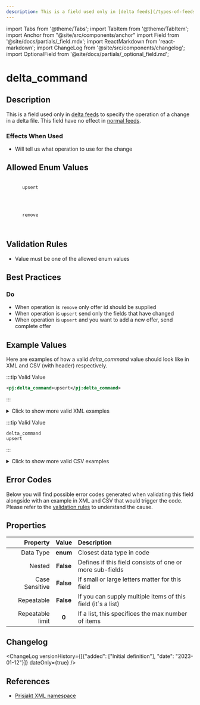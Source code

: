 ```yaml
---
description: This is a field used only in [delta feeds](/types-of-feeds/pull/delta-feeds) to specify the operation of a change in a delta file. This field have no effect in [normal feeds](/types-of-feeds/pull/feed).
---
```


import Tabs from '@theme/Tabs';
import TabItem from '@theme/TabItem';
import Anchor from "@site/src/components/anchor"
import Field from '@site/docs/partials/_field.mdx';
import ReactMarkdown from 'react-markdown';
import ChangeLog from '@site/src/components/changelog';
import OptionalField from '@site/docs/partials/_optional_field.md';

# delta_command

<OptionalField/>

## Description

This is a field used only in [delta feeds](/types-of-feeds/pull/delta-feeds) to specify the operation of a change in a delta file. This field have no effect in [normal feeds](/types-of-feeds/pull/feed).



### Effects When Used

- Will tell us what operation to use for the change







## Allowed Enum Values

<dl>
<dt>
      <pre>
      <code>
      upsert
      </code>
      </pre>
    </dt>
    <dd>
    </dd>
<dt>
      <pre>
      <code>
      remove
      </code>
      </pre>
    </dt>
    <dd>
    </dd>
</dl>


## Validation Rules

- Value must be one of the allowed enum values


## Best Practices


### Do

- When operation is `remove` only offer id should be supplied
- When operation is `upsert` send only the fields that have changed
- When operation is `upsert` and you want to add a new offer, send complete offer





## Example Values

Here are examples of how a valid *delta_command* value  should look like in XML and CSV (with header) respectively.

<Tabs>
  <TabItem value="valid_xml" label="XML" default>

:::tip Valid Value

```xml
<pj:delta_command>upsert</pj:delta_command>
```

:::

<details>
  <summary>Click to show more valid XML examples</summary>
  <div>

```xml
<pj:delta_command>upsert</pj:delta_command>
```

```xml
<pj:delta_command>remove</pj:delta_command>
```


  </div>
</details>

 </TabItem>
  <TabItem value="valid_csv" label="CSV">

:::tip Valid Value

```csv
delta_command
upsert
```

:::

<details>
  <summary>Click to show more valid CSV examples</summary>
  <div>

```csv
delta_command
upsert
```

```csv
delta_command
remove
```


  </div>
</details>

  </TabItem>
</Tabs>

## Error Codes

Below you will find possible error codes generated when validating this field alongside with an example in XML and CSV that would trigger the code. Please refer to the [validation rules](#validation-rules) to understand the cause.

<Tabs>
  <TabItem value="invalid_xml" label="XML" default>


 </TabItem>
  <TabItem value="invalid_csv" label="CSV">


  </TabItem>
</Tabs>

## Properties

|     **Property** |         **Value**          | **Description**                                              |
|-----------------:|:--------------------------:|:-------------------------------------------------------------|
|        Data Type |    **enum**     | Closest data type in code                                    |
|           Nested |      **False**      | Defines if this field consists of one or more sub-fields     |
|   Case Sensitive |  **False**  | If small or large letters matter for this field              |
|       Repeatable |    **False**    | If you can supply multiple items of this field (it´s a list) |
| Repeatable limit | **0** | If a list, this specifices the max number of items           |

## Changelog
<ChangeLog versionHistory={[{"added": ["Initial definition"], "date": "2023-01-12"}]} dateOnly={true} />

## References
- [Prisjakt XML namespace](https://storage.googleapis.com/prisjakt-namespace/ns)
